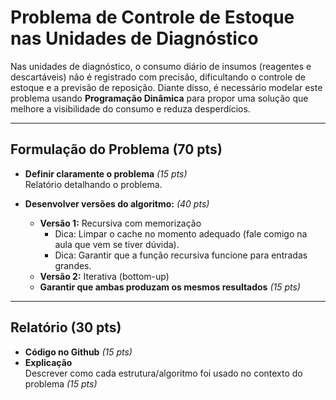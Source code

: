# Problema de Controle de Estoque nas Unidades de Diagnóstico

Nas unidades de diagnóstico, o consumo diário de insumos (reagentes e descartáveis) não é registrado com precisão, dificultando o controle de estoque e a previsão de reposição. Diante disso, é necessário modelar este problema usando **Programação Dinâmica** para propor uma solução que melhore a visibilidade do consumo e reduza desperdícios.

---

## Formulação do Problema (70 pts)

- **Definir claramente o problema** *(15 pts)*  
    Relatório detalhando o problema.

- **Desenvolver versões do algoritmo:**  *(40 pts)*
    - **Versão 1:** Recursiva com memorização  
        - Dica: Limpar o cache no momento adequado (fale comigo na aula que vem se tiver dúvida).
        - Dica: Garantir que a função recursiva funcione para entradas grandes.
    - **Versão 2:** Iterativa (bottom-up)
    - **Garantir que ambas produzam os mesmos resultados** *(15 pts)*

---

## Relatório (30 pts)

- **Código no Github** *(15 pts)*
- **Explicação**  
    Descrever como cada estrutura/algoritmo foi usado no contexto do problema *(15 pts)*

